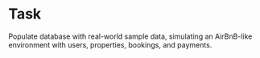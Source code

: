# Task
Populate database with real-world sample data, simulating an AirBnB-like environment with users, properties, bookings, and payments.
